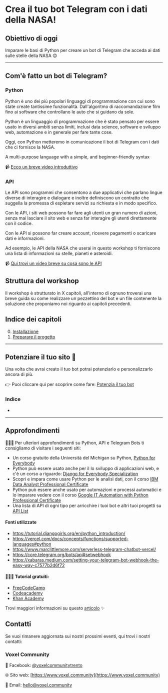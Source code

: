 # Crea il tuo bot Telegram con i dati della NASA!

## Obiettivo di oggi

Imparare le basi di Python per creare un bot di Telegram che acceda ai dati sulle stelle della NASA 😊

---

## Com'è fatto un bot di Telegram?

### Python

Python è uno dei più popolari linguaggi di programmazione con cui sono state create tantissime funzionalità. Dall'algoritmo di raccomandazione film fino ai software che controllano le auto che si guidano da sole.

Python è un linguaggio di programmazione che è stato pensato per essere usato in diversi ambiti senza limiti, inclusi data science, software e sviluppo web, automazione e in generale per fare tante cose.

Oggi, con Python metteremo in comunicazione il bot di Telegram con i dati che ci fornisce la NASA.

A multi-purpose language with a simple, and beginner-friendly syntax

📹 [Ecco un breve video introduttivo](https://www.youtube.com/watch?v=Y8Tko2YC5hA)

### API

Le API sono programmi che consentono a due applicativi che parlano lingue diverse di interagire e dialogare e inoltre definiscono un contratto che suggella la promessa di espletare servizi su richiesta e in modo specifico.

Con le API, i siti web possono far fare agli utenti un gran numero di azioni, senza mai lasciare il sito web e senza far interagire gli utenti direttamente con il codice.

Con le API si possono far creare account, ricevere pagamenti o scaricare dati e informazioni. 

Ad esempio, le API della NASA che userai in questo workshop ti forniscono una lista di informazioni su stelle, pianeti e asteroidi.

📹 [Qui trovi un video breve su cosa sono le API](https://www.youtube.com/watch?v=OVvTv9Hy91Q)

## Struttura del workshop

Il workshop è strutturato in X capitoli, all'interno di ognuno troverai una breve guida su come realizzare un pezzettino del bot e un file contenente la soluzione che proponiamo noi riguardo ai capitoli precedenti. 

## Indice dei capitoli

00. [Installazione](00-installazione)
1. [Preparare il progetto](01-crea-bot)

--- 

## Potenziare il tuo sito 🚀

Una volta che avrai creato il tuo bot potrai potenziarlo e personalizzarlo ancora di più.

👉 Puoi cliccare qui per scoprire come fare: [Potenzia il tuo bot](potenzia-il-tuo-bot)

### Indice

- 

---

## Approfondimenti

👩🏻‍💻 Per ulteriori approfondimenti su Python, API e Telegram Bots ti consigliamo di visitare i seguenti siti:

-  Un corso gratuito della Università del Michigan su Python, [Python for Everybody](https://www.coursera.org/specializations/python)
- Python può essere usato anche per il lo sviluppo di applicazioni web, e c'è un corso a riguardo: [Django for Everybody Specialization](https://www.coursera.org/specializations/django)
- Scopri e impara come usare Python per le analisi dati, con il corso [IBM Data Analyst Professional Certificate](https://www.coursera.org/professional-certificates/ibm-data-analyst)
- Python può essere anche usato per automazioni e processi automatici e lo imparare vedere con il corso [Google IT Automation with Python Professional Certificate](https://www.coursera.org/professional-certificates/google-it-automation)
- Una lista di API di ogni tipo per arricchire i tuoi bot e altri tuoi progetti su [API List](https://apilist.fun/)

#### Fonti utilizzate
- https://tutorial.djangogirls.org/en/python_introduction/
- https://vercel.com/docs/concepts/functions/supported-languages#python
- https://www.marclittlemore.com/serverless-telegram-chatbot-vercel/
- https://core.telegram.org/bots/api#setwebhook
- https://xabaras.medium.com/setting-your-telegram-bot-webhook-the-easy-way-c7577b2d6f72

#### 👩🏻‍💻 Tutorial gratuiti:

- [FreeCodeCamp](https://www.freecodecamp.org/)
- [Codeacademy](https://www.codeacademy.com)
- [Khan Academy](https://it.khanacademy.org/computing/computer-programming/html-css)

Trovi maggiori informazioni su questo [articolo](https://www.voxel.community/it/-/blog/start-here) ✨

## Contatti

Se vuoi rimanere aggiornata sui nostri prossimi eventi, qui trovi i nostri contatti: 

### Voxel Community

🔵 Facebook: [@voxelcommunitytrento](https://www.facebook.com/voxelcommunitytrento)

🌐 Sito web: [https://www.voxel.community](https://www.voxel.community)

📧 Email: [hello@voxel.community](mailto:hello@voxel.community)


